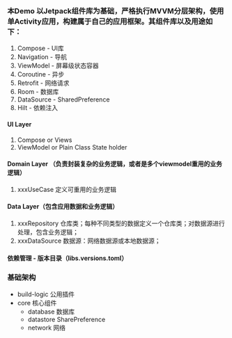 ### 本Demo 以Jetpack组件库为基础，严格执行MVVM分层架构，使用单Activity应用，构建属于自己的应用框架。其组件库以及用途如下：
1. Compose - UI库
2. Navigation - 导航
3. ViewModel - 屏幕级状态容器
4. Coroutine - 异步
5. Retrofit - 网络请求
6. Room - 数据库
7. DataSource - SharedPreference
8. Hilt - 依赖注入


#### UI Layer
1. Compose or Views
2. ViewModel or Plain Class State holder

#### Domain Layer （负责封装复杂的业务逻辑，或者是多个viewmodel重用的业务逻辑）
1. xxxUseCase 定义可重用的业务逻辑

#### Data Layer（包含应用数据和业务逻辑）
1. xxxRepository 仓库类；每种不同类型的数据定义一个仓库类；对数据源进行处理，包含业务逻辑；
2. xxxDataSource 数据源：网络数据源或本地数据源；


#### 依赖管理 - 版本目录（libs.versions.toml）


### 基础架构
- build-logic 公用插件
- core 核心组件
  - database 数据库
  - datastore SharePreference
  - network 网络